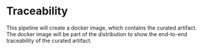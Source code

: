 # Traceability

This pipeline will create a docker image, which contains the curated artifact. The docker image will be part of the distribution to show the end-to-end traceability of the curated artifact.

